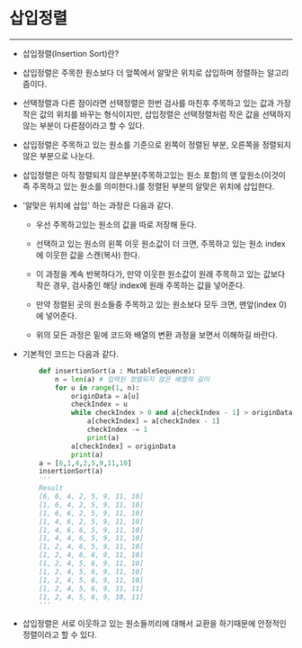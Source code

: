 삽입정렬
===
***

- 삽입정렬(Insertion Sort)란?

- 삽입정렬은 주목한 원소보다 더 앞쪽에서 알맞은 위치로 삽입하며 정렬하는 알고리즘이다.

- 선택정렬과 다른 점이라면 선택정렬은 한번 검사를 마친후 주목하고 있는 값과 가장 작은 값의 위치를 바꾸는 형식이지만, 삽입정렬은 선택정렬처럼 작은 값을 선택하지 않는 부분이 다른점이라고 할 수 있다.

- 삽입정렬은 주목하고 있는 원소를 기준으로 왼쪽이 정렬된 부분, 오른쪽을 정렬되지 않은 부분으로 나눈다.

- 삽입정렬은 아직 정렬되지 않은부분(주목하고있는 원소 포함)의 맨 앞원소(이것이 즉 주목하고 있는 원소를 의미한다.)를 정렬된 부분의 알맞은 위치에 삽입한다.

- '알맞은 위치에 삽입' 하는 과정은 다음과 같다.

    - 우선 주목하고있는 원소의 값을 따로 저장해 둔다.

    - 선택하고 있는 원소의 왼쪽 이웃 원소값이 더 크면, 주목하고 있는 원소 index에 이웃한 값을 스캔(복사) 한다.

    - 이 과정을 계속 반복하다가, 만약 이웃한 원소값이 원래 주목하고 있는 값보다 작은 경우, 검사중인 해당 index에 원래 주목하는 값을 넣어준다.

    - 만약 정렬된 곳의 원소들중 주목하고 있는 원소보다 모두 크면, 맨앞(index 0)에 넣어준다.

    - 위의 모든 과정은 밑에 코드와 배열의 변환 과정을 보면서 이해하길 바란다.
    
- 기본적인 코드는 다음과 같다.

    ```python
        def insertionSort(a : MutableSequence):
            n = len(a) # 입력된 정렬되지 않은 배열의 길이
            for u in range(1, n):
                originData = a[u]
                checkIndex = u
                while checkIndex > 0 and a[checkIndex - 1] > originData:
                    a[checkIndex] = a[checkIndex - 1]
                    checkIndex -= 1
                    print(a)
                a[checkIndex] = originData
                print(a)
        a = [6,1,4,2,5,9,11,10]
        insertionSort(a)
        '''
        Result
        [6, 6, 4, 2, 5, 9, 11, 10]
        [1, 6, 4, 2, 5, 9, 11, 10]
        [1, 6, 6, 2, 5, 9, 11, 10]
        [1, 4, 6, 2, 5, 9, 11, 10]
        [1, 4, 6, 6, 5, 9, 11, 10]
        [1, 4, 4, 6, 5, 9, 11, 10]
        [1, 2, 4, 6, 5, 9, 11, 10]
        [1, 2, 4, 6, 6, 9, 11, 10]
        [1, 2, 4, 5, 6, 9, 11, 10]
        [1, 2, 4, 5, 6, 9, 11, 10]
        [1, 2, 4, 5, 6, 9, 11, 10]
        [1, 2, 4, 5, 6, 9, 11, 11]
        [1, 2, 4, 5, 6, 9, 10, 11]
        '''
    ```

- 삽입정렬은 서로 이웃하고 있는 원소들끼리에 대해서 교환을 하기때문에 안정적인 정렬이라고 할 수 있다.
